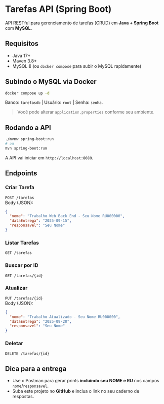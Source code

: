# Tarefas API (Spring Boot)

API RESTful para gerenciamento de tarefas (CRUD) em **Java + Spring Boot** com **MySQL**.

## Requisitos
- Java 17+
- Maven 3.8+
- MySQL 8 (ou `docker compose` para subir o MySQL rapidamente)

## Subindo o MySQL via Docker
```bash
docker compose up -d
```
Banco: `tarefasdb` | Usuário: `root` | Senha: `senha`.

> Você pode alterar `application.properties` conforme seu ambiente.

## Rodando a API
```bash
./mvnw spring-boot:run
# ou
mvn spring-boot:run
```

A API vai iniciar em `http://localhost:8080`.

## Endpoints

### Criar Tarefa
`POST /tarefas`  
Body (JSON):
```json
{
  "nome": "Trabalho Web Back End - Seu Nome RU000000",
  "dataEntrega": "2025-09-15",
  "responsavel": "Seu Nome"
}
```

### Listar Tarefas
`GET /tarefas`

### Buscar por ID
`GET /tarefas/{id}`

### Atualizar
`PUT /tarefas/{id}`  
Body (JSON):
```json
{
  "nome": "Trabalho Atualizado - Seu Nome RU000000",
  "dataEntrega": "2025-09-20",
  "responsavel": "Seu Nome"
}
```

### Deletar
`DELETE /tarefas/{id}`

## Dica para a entrega
- Use o Postman para gerar prints **incluindo seu NOME e RU** nos campos `nome`/`responsavel`.
- Suba este projeto no **GitHub** e inclua o link no seu caderno de respostas.
